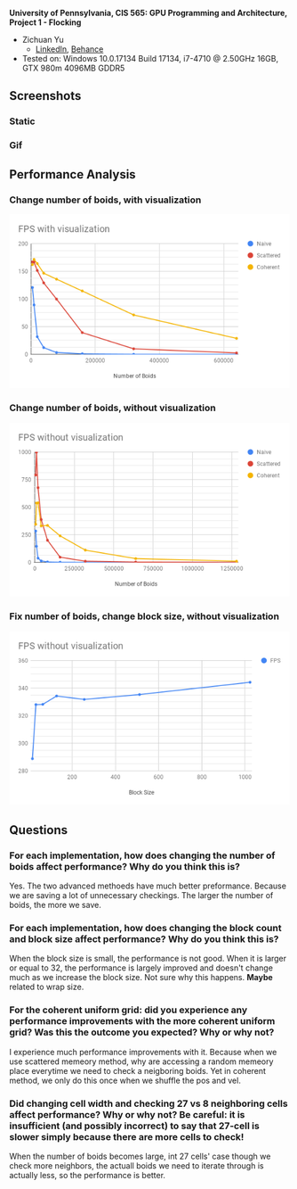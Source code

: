 **University of Pennsylvania, CIS 565: GPU Programming and Architecture,
Project 1 - Flocking**

* Zichuan Yu
  * [LinkedIn](https://www.linkedin.com/in/zichuan-yu/), [Behance](https://www.behance.net/zainyu717ebcc)
* Tested on: Windows 10.0.17134 Build 17134, i7-4710 @ 2.50GHz 16GB, GTX 980m 4096MB GDDR5

## Screenshots

### Static

### Gif

## Performance Analysis

### Change number of boids, with visualization

![fps_with_visualization](images/FPS%20with%20visualization.png)

### Change number of boids, without visualization

![fps_without_visualization](images/FPS%20without%20visualization.png)

### Fix number of boids, change block size, without visualization

![fps_without_visualization_blocksize](images/FPS%20without%20visualization%20block%20size.png)

## Questions

### For each implementation, how does changing the number of boids affect performance? Why do you think this is?

Yes. The two advanced methoeds have much better preformance. Because we are saving a lot of unnecessary checkings. The larger the number of boids, the more we save.

### For each implementation, how does changing the block count and block size affect performance? Why do you think this is?

When the block size is small, the performance is not good. When it is larger or equal to 32, the performance is largely improved and doesn't change much as we increase the block size. Not sure why this happens. **Maybe** related to wrap size.

### For the coherent uniform grid: did you experience any performance improvements with the more coherent uniform grid? Was this the outcome you expected? Why or why not?

I experience much performance improvements with it. Because when we use scattered memeory method, why are accessing a random memeory place everytime we need to check a neigboring boids. Yet in coherent method, we only do this once when we shuffle the pos and vel.

### Did changing cell width and checking 27 vs 8 neighboring cells affect performance? Why or why not? Be careful: it is insufficient (and possibly incorrect) to say that 27-cell is slower simply because there are more cells to check!

When the number of boids becomes large, int 27 cells' case though we check more neighbors, the actuall boids we need to iterate through is actually less, so the performance is better.


